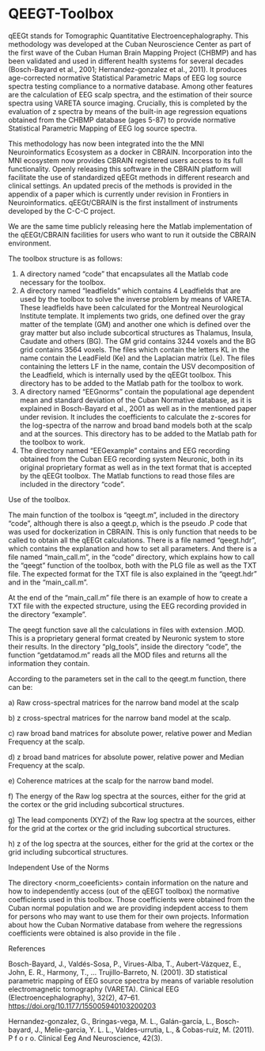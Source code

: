 # QEEGT-Toolbox

qEEGt stands for Tomographic Quantitative Electroencephalography. This methodology was developed at the Cuban Neuroscience Center as part of the first wave of the Cuban Human Brain Mapping Project (CHBMP) and has been validated and used in different health systems for several decades (Bosch-Bayard et al., 2001; Hernandez-gonzalez et al., 2011). It produces age-corrected normative Statistical Parametric Maps of EEG log source spectra testing compliance to a normative database. Among other features are the calculation of EEG scalp spectra, and the estimation of their source spectra using VARETA source imaging. Crucially, this is completed by the evaluation of z spectra by means of the built-in age regression equations obtained from the CHBMP database (ages 5-87) to provide normative Statistical Parametric Mapping of EEG log source spectra.

This methodology has now been integrated into the the MNI Neuroinformatics Ecosystem as a docker in CBRAIN. Incorporation into the MNI ecosystem now provides CBRAIN registered users access to its full functionality. Openly releasing this software in the CBRAIN platform will facilitate the use of standardized qEEGt methods in different research and clinical settings. An updated precis of the methods is provided in the appendix of a paper which is currently under revision in Frontiers in Neuroinformatics. qEEGt/CBRAIN is the first installment of instruments developed by the C-C-C project.

We are the same time publicly releasing here the Matlab implementation of the qEEGt/CBRAIN facilities for users who want to run it outside the CBRAIN environment.

The toolbox structure is as follows:

1)	A directory named “code” that encapsulates all the Matlab code necessary for the toolbox.
2)	A directory named “leadfields” which contains 4 Leadfields that are used by the toolbox to solve the inverse problem by means of VARETA. These leadfields have been calculated for the Montreal Neurological Institute template. It implements two grids, one defined over the gray matter of the template (GM) and another one which is defined over the gray matter but also include subcortical structures as Thalamus, Insula, Caudate and others (BG). The GM grid contains 3244 voxels and the BG grid contains 3564 voxels. The files which contain the letters KL in the name contain the LeadField (Ke) and the Laplacian matrix (Le). The files containing the letters LF in the name, contain the USV decomposition of the Leadfield, which is internally used by the qEEGt toolbox. This directory has to be added to the Matlab path for the toolbox to work.
3)	A directory named “EEGnorms” contain the populational age dependent mean and standard deviation of the Cuban Normative database, as it is explained in Bosch-Bayard et al., 2001 as well as in the mentioned paper under revision. It includes the coefficients to calculate the z-scores for the log-spectra of the narrow and broad band models both at the scalp and at the sources. This directory has to be added to the Matlab path for the toolbox to work.
4)	The directory named “EEGexample” contains and EEG recording obtained from the Cuban EEG recording system Neuronic, both in its original proprietary format as well as in the text format that is accepted by the qEEGt toolbox. The Matlab functions to read those files are included in the directory “code”.

Use of the toolbox.

The main function of the toolbox is “qeegt.m”, included in the directory “code”, although there is also a qeegt.p, which is the pseudo .P code that was used for dockerization in CBRAIN. This is only function that needs to be called to obtain all the qEEGt calculations.
There is a file named “qeegt.hdr”, which contains the explanation and how to set all parameters. And there is a file named “main_call.m”, in the “code” directory, which explains how to call the “qeegt” function of the toolbox, both with the PLG file as well as the TXT file. The expected format for the TXT file is also explained in the “qeegt.hdr” and in the “main_call.m”.

At the end of the “main_call.m” file there is an example of how to create a TXT file with the expected structure, using the EEG recording provided in the directory “example”.

The qeegt function save all the calculations in files with extension .MOD. This is a proprietary general format created by Neuronic system to store their results. In the directory “plg_tools”, inside the directory “code”, the function “getdatamod.m” reads all the MOD files and returns all the information they contain.

According to the parameters set in the call to the qeegt.m function, there can be:

  a)	Raw cross-spectral matrices for the narrow band model at the scalp

  b)	z cross-spectral matrices for the narrow band model at the scalp. 

  c)	raw broad band matrices for absolute power, relative power and Median Frequency at the scalp.

  d)	z broad band matrices for absolute power, relative power and Median Frequency at the scalp.

  e)	Coherence matrices at the scalp for the narrow band model.

  f)	The energy of the Raw log spectra at the sources, either for the grid at the cortex or the grid including subcortical structures.

  g)	The lead components (XYZ) of the Raw log spectra at the sources, either for the grid at the cortex or the grid including subcortical structures.

  h)	z of the log spectra at the sources, either for the grid at the cortex or the grid including subcortical structures.


Independent Use of the Norms

The directory <norm_coeeficients> contain information on the nature and how to independently access (out of the qEEGT toolbox) the normative coefficients used in this toolbox. Those coefficients were obtained from the Cuban normal population and we are providing indepdent access to them for persons who may want to use them for their own projects. Information about how the Cuban Normative database from wehere the regressions coefficients were obtained is also provide in the file <Normative Data Information.docx>.
  
References

Bosch-Bayard, J., Valdés-Sosa, P., Virues-Alba, T., Aubert-Vázquez, E., John, E. R., Harmony, T., … Trujillo-Barreto, N. (2001). 3D statistical parametric mapping of EEG source spectra by means of variable resolution electromagnetic tomography (VARETA). Clinical EEG (Electroencephalography), 32(2), 47–61. https://doi.org/10.1177/155005940103200203

Hernandez-gonzalez, G., Bringas-vega, M. L., Galán-garcía, L., Bosch-bayard, J., Melie-garcia, Y. L. L., Valdes-urrutia, L., & Cobas-ruiz, M. (2011). P f o r o. Clinical Eeg And Neuroscience, 42(3).

